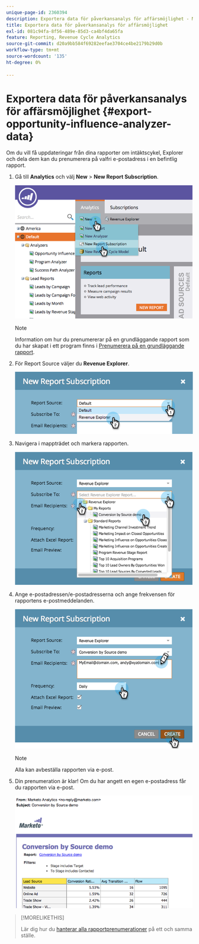```yaml
---
unique-page-id: 2360394
description: Exportera data för påverkansanalys för affärsmöjlighet - Marketo Docs - produktdokumentation
title: Exportera data för påverkansanalys för affärsmöjlighet
exl-id: 081c94fa-8f56-489e-85d3-ca4bf4da65fa
feature: Reporting, Revenue Cycle Analytics
source-git-commit: d20a9bb584f69282eefae3704ce4be2179b29d0b
workflow-type: tm+mt
source-wordcount: '135'
ht-degree: 0%

---
```


# Exportera data för påverkansanalys för affärsmöjlighet {#export-opportunity-influence-analyzer-data}

Om du vill få uppdateringar från dina rapporter om intäktscykel, Explorer och dela dem kan du prenumerera på valfri e-postadress i en befintlig rapport.

1. Gå till **Analytics** och välj **New** > **New Report Subscription**.

   ![](assets/image2014-9-17-12-3a40-3a46.png)

   >[!NOTE]
   >
   >Information om hur du prenumererar på en grundläggande rapport som du har skapat i ett program finns i [Prenumerera på en grundläggande rapport](/help/marketo/product-docs/reporting/basic-reporting/report-subscriptions/subscribe-to-a-basic-report.md).

1. För Report Source väljer du **Revenue Explorer**.

   ![](assets/image2014-9-17-12-3a42-3a15.png)

1. Navigera i mappträdet och markera rapporten.

   ![](assets/image2014-9-17-12-3a42-3a24.png)

1. Ange e-postadressen/e-postadresserna och ange frekvensen för rapportens e-postmeddelanden.

   ![](assets/image2014-9-17-12-3a42-3a29.png)

   >[!NOTE]
   >
   >Alla kan avbeställa rapporten via e-post.

1. Din prenumeration är klar! Om du har angett en egen e-postadress får du rapporten via e-post.

   ![](assets/image2014-9-17-12-3a42-3a53.png)

>[!MORELIKETHIS]
>
>Lär dig hur du [hanterar alla rapportprenumerationer](/help/marketo/product-docs/reporting/basic-reporting/report-subscriptions/manage-report-subscriptions.md) på ett och samma ställe.
